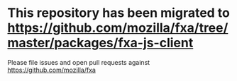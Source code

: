 # This repository has been migrated to https://github.com/mozilla/fxa/tree/master/packages/fxa-js-client

Please file issues and open pull requests against https://github.com/mozilla/fxa
